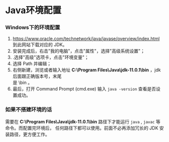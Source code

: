 # Java环境配置

### Windows下的环境配置

1. https://www.oracle.com/technetwork/java/javase/overview/index.html 到此网站下载对应的 JDK。 
2. 安装完成后，右击"我的电脑"，点击"属性"，选择"高级系统设置"；
3. .选择"高级"选项卡，点击"环境变量"；
4. 选择 Path 并编辑；
5. 右侧新建，浏览或者输入地址 **C:\Program Files\Java\jdk-11.0.1\bin** ，jdk 后面跟正确版本号，末尾  
   是 \bin 。
6. 最后，打开 Command Prompt (cmd.exe)  输入 `java -version` 查看是否设置成功。

### 如果不搭建环境的话

需要在 **C:\Program Files\Java\jdk-11.0.1\bin** 路径下才能运行 `java` , `javac` 等命令。而配置完环境后，
任何路径下都可以使用。前面不必再添加冗长的 JDK 安装路径，更方便工作。

